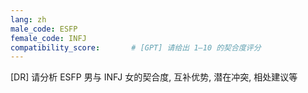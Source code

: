 ```yaml
---
lang: zh
male_code: ESFP
female_code: INFJ
compatibility_score:       # [GPT] 请给出 1–10 的契合度评分
---
```


[DR] 请分析 ESFP 男与 INFJ 女的契合度, 互补优势, 潜在冲突, 相处建议等

